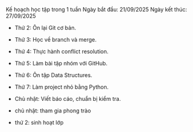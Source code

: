 Kế hoạch học tập trong 1 tuần
Ngày bắt đầu: 21/09/2025
Ngày kết thúc: 27/09/2025

- Thứ 2: Ôn lại Git cơ bản.
- Thứ 3: Học về branch và merge.
- Thứ 4: Thực hành conflict resolution.
- Thứ 5: Làm bài tập nhóm với GitHub.
- Thứ 6: Ôn tập Data Structures.
- Thứ 7: Làm project nhỏ bằng Python.
- Chủ nhật: Viết báo cáo, chuẩn bị kiểm tra.

- chủ nhật: tham gia phong trào
- thứ 2: sinh hoạt lớp

